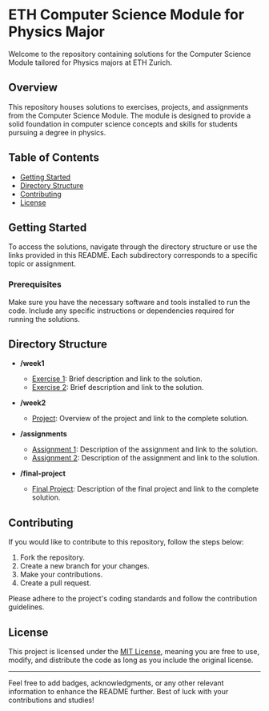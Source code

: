 # ETH Computer Science Module for Physics Major

Welcome to the repository containing solutions for the Computer Science Module tailored for Physics majors at ETH Zurich.

## Overview

This repository houses solutions to exercises, projects, and assignments from the Computer Science Module. The module is designed to provide a solid foundation in computer science concepts and skills for students pursuing a degree in physics.

## Table of Contents

- [Getting Started](#getting-started)
- [Directory Structure](#directory-structure)
- [Contributing](#contributing)
- [License](#license)

## Getting Started

To access the solutions, navigate through the directory structure or use the links provided in this README. Each subdirectory corresponds to a specific topic or assignment.

### Prerequisites

Make sure you have the necessary software and tools installed to run the code. Include any specific instructions or dependencies required for running the solutions.

## Directory Structure

- **/week1**
  - [Exercise 1](https://github.com/YongYong01/ComputerScienceETH/blob/main/Exercise1-Task1-HelloWorld.cpp): Brief description and link to the solution.
  - [Exercise 2](week1/exercise2/): Brief description and link to the solution.

- **/week2**
  - [Project](week2/project/): Overview of the project and link to the complete solution.

- **/assignments**
  - [Assignment 1](assignments/assignment1/): Description of the assignment and link to the solution.
  - [Assignment 2](assignments/assignment2/): Description of the assignment and link to the solution.

- **/final-project**
  - [Final Project](final-project/): Description of the final project and link to the complete solution.

## Contributing

If you would like to contribute to this repository, follow the steps below:

1. Fork the repository.
2. Create a new branch for your changes.
3. Make your contributions.
4. Create a pull request.

Please adhere to the project's coding standards and follow the contribution guidelines.

## License

This project is licensed under the [MIT License](LICENSE), meaning you are free to use, modify, and distribute the code as long as you include the original license.

---

Feel free to add badges, acknowledgments, or any other relevant information to enhance the README further. Best of luck with your contributions and studies!
